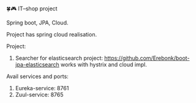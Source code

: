 🍀🎮 IT–shop project

  Spring boot, JPA, Cloud.

  Project has spring cloud realisation.
  
  Project:
   1) Searcher for elasticsearch project: https://github.com/Erebonk/boot-jpa-elasticsearch
        works with hystrix and cloud impl.
  
Avail services and ports: 
  1) Eureka-service: 8761
  2) Zuul-service: 8765

